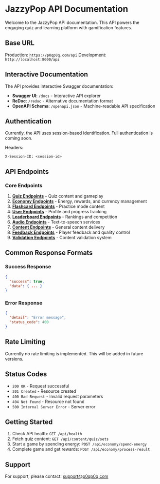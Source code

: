 # JazzyPop API Documentation

Welcome to the JazzyPop API documentation. This API powers the engaging quiz and learning platform with gamification features.

## Base URL

Production: `https://p0qp0q.com/api`
Development: `http://localhost:8000/api`

## Interactive Documentation

The API provides interactive Swagger documentation:
- **Swagger UI**: `/docs` - Interactive API explorer
- **ReDoc**: `/redoc` - Alternative documentation format
- **OpenAPI Schema**: `/openapi.json` - Machine-readable API specification

## Authentication

Currently, the API uses session-based identification. Full authentication is coming soon.

Headers:
```
X-Session-ID: <session-id>
```

## API Endpoints

### Core Endpoints

1. **[Quiz Endpoints](endpoints/quiz.md)** - Quiz content and gameplay
2. **[Economy Endpoints](endpoints/economy.md)** - Energy, rewards, and currency management
3. **[Flashcard Endpoints](endpoints/flashcards.md)** - Practice mode content
4. **[User Endpoints](endpoints/users.md)** - Profile and progress tracking
5. **[Leaderboard Endpoints](endpoints/leaderboard.md)** - Rankings and competition
6. **[Audio Endpoints](endpoints/audio.md)** - Text-to-speech services
7. **[Content Endpoints](endpoints/content.md)** - General content delivery
8. **[Feedback Endpoints](endpoints/feedback.md)** - Player feedback and quality control
9. **[Validation Endpoints](endpoints/validation.md)** - Content validation system

## Common Response Formats

### Success Response
```json
{
  "success": true,
  "data": { ... }
}
```

### Error Response
```json
{
  "detail": "Error message",
  "status_code": 400
}
```

## Rate Limiting

Currently no rate limiting is implemented. This will be added in future versions.

## Status Codes

- `200 OK` - Request successful
- `201 Created` - Resource created
- `400 Bad Request` - Invalid request parameters
- `404 Not Found` - Resource not found
- `500 Internal Server Error` - Server error

## Getting Started

1. Check API health: `GET /api/health`
2. Fetch quiz content: `GET /api/content/quiz/sets`
3. Start a game by spending energy: `POST /api/economy/spend-energy`
4. Complete game and get rewards: `POST /api/economy/process-result`

## Support

For support, please contact: support@p0qp0q.com